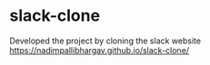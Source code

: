 # slack-clone
Developed the project by cloning the slack website https://nadimpallibhargav.github.io/slack-clone/
